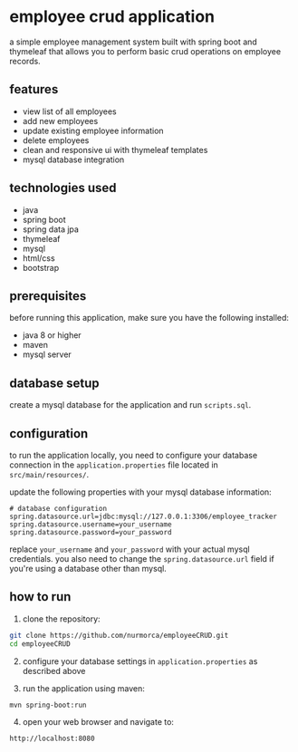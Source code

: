 # employee crud application

a simple employee management system built with spring boot and thymeleaf that allows you to perform basic crud operations on employee records.

## features

- view list of all employees
- add new employees
- update existing employee information
- delete employees
- clean and responsive ui with thymeleaf templates
- mysql database integration

## technologies used

- java
- spring boot
- spring data jpa
- thymeleaf
- mysql
- html/css
- bootstrap

## prerequisites

before running this application, make sure you have the following installed:

- java 8 or higher
- maven
- mysql server

## database setup

create a mysql database for the application and run `scripts.sql`.

## configuration

to run the application locally, you need to configure your database connection in the `application.properties` file located in `src/main/resources/`.

update the following properties with your mysql database information:

```properties
# database configuration
spring.datasource.url=jdbc:mysql://127.0.0.1:3306/employee_tracker
spring.datasource.username=your_username
spring.datasource.password=your_password
```
replace `your_username` and `your_password` with your actual mysql credentials. you also need to change the `spring.datasource.url` field if you're using a database other than mysql.

## how to run

1. clone the repository:
```bash
git clone https://github.com/nurmorca/employeeCRUD.git
cd employeeCRUD
```

2. configure your database settings in `application.properties` as described above

3. run the application using maven:
```bash
mvn spring-boot:run
```

4. open your web browser and navigate to:
```
http://localhost:8080
```
